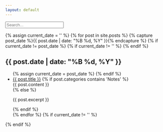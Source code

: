```yaml
---
layout: default
---
```


<div class="searchInput">
  <input type="text" id="search-input" placeholder="Search...">
    <p id="p-result-count" style="margin-top: 0px;"><span id="result-count"></span></p>
    <div class="resultBox">
      <!-- here list are inserted from javascript -->
  </div>
</div>

<div id="post-list">
  {% assign current_date = '' %}
  {% for post in site.posts %}
    {% capture post_date %}{{ post.date | date: "%B %d, %Y" }}{% endcapture %}
    {% if current_date != post_date %}
      {% if current_date != '' %}
        </ul>
      {% endif %}
      <h2 class="date-separator">{{ post.date | date: "%B %d, %Y" }}</h2>
      <ul>
    {% assign current_date = post_date %}
    {% endif %}
    <li class="post-item">
      <a href="{{ post.permalink }}">{{ post.title }}</a>
      {% if post.categories contains 'Notes' %}
        <div class="content-div">{{ post.content }}</div>
      {% else %}
        <p>{{ post.excerpt }}</p>
      {% endif %}
    </li>
  {% endfor %}
  {% if current_date != '' %}
    </ul>
  {% endif %}
</div>



<script>
  window.addEventListener("DOMContentLoaded", function() {
  var searchInput = document.getElementById("search-input");
  var resultBox = document.querySelector(".resultBox");
  var postList = document.querySelectorAll(".post-item");

  searchInput.addEventListener("input", function() {
    var searchQuery = searchInput.value.toLowerCase();

    resultBox.innerHTML = ''; // Clear previous results

    postList.forEach(function(post) {
      var postTitle = post.querySelector("a").textContent.toLowerCase();
      var postContent = post.querySelector(".content-div").textContent.toLowerCase();

      if (postTitle.includes(searchQuery) || postContent.includes(searchQuery)) {
        resultBox.appendChild(post.cloneNode(true));
      }
    });
  });
});
</script>
<script src="/js/suggest.js"></script>
